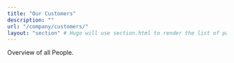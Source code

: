 ```yaml
---
title: "Our Customers"
description: ""
url: "/company/customers/"
layout: "section" # Hugo will use section.html to render the list of pages
---
```


Overview of all People.
